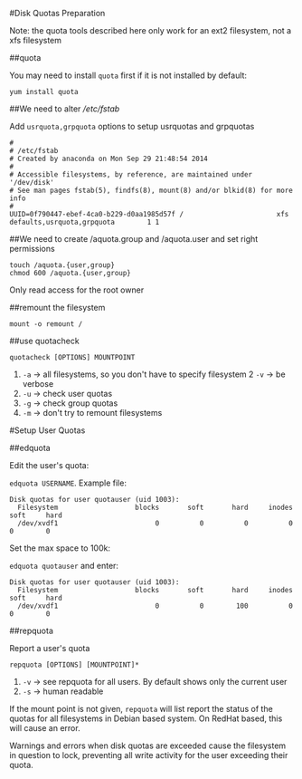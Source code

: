 #Disk Quotas Preparation

Note: the quota tools described here only work for an ext2 filesystem, not a xfs filesystem

##quota

You may need to install `quota` first if it is not installed by default:

`yum install quota`

##We need to alter */etc/fstab*

Add `usrquota,grpquota` options to setup usrquotas and grpquotas

```
#
# /etc/fstab
# Created by anaconda on Mon Sep 29 21:48:54 2014
#
# Accessible filesystems, by reference, are maintained under '/dev/disk'
# See man pages fstab(5), findfs(8), mount(8) and/or blkid(8) for more info
#
UUID=0f790447-ebef-4ca0-b229-d0aa1985d57f /                       xfs     defaults,usrquota,grpquota        1 1
```

##We need to create /aquota.group and /aquota.user and set right permissions

```
touch /aquota.{user,group}
chmod 600 /aquota.{user,group} 
```

Only read access for the root owner

##remount the filesystem

`mount -o remount /`

##use quotacheck

`quotacheck [OPTIONS] MOUNTPOINT`

1. `-a` -> all filesystems, so you don't have to specify filesystem
2  `-v` -> be verbose
3. `-u` -> check user quotas
4. `-g` -> check group quotas
5. `-m` -> don't try to remount filesystems

#Setup User Quotas

##edquota

Edit the user's quota:

`edquota USERNAME`. Example file:

```
Disk quotas for user quotauser (uid 1003):
  Filesystem                   blocks       soft       hard     inodes     soft     hard
  /dev/xvdf1                        0          0          0          0        0        0
```

Set the max space to 100k:

`edquota quotauser` and enter:

```
Disk quotas for user quotauser (uid 1003):
  Filesystem                   blocks       soft       hard     inodes     soft     hard
  /dev/xvdf1                        0          0        100          0        0        0
```

##repquota

Report a user's quota

`repquota [OPTIONS] [MOUNTPOINT]*`

1. `-v` -> see repquota for all users. By default shows only the current user
2. `-s` -> human readable

If the mount point is not given, `repquota` will list report the status of the quotas for all filesystems in Debian based system. On RedHat based, this will cause an error.

Warnings and errors when disk quotas are exceeded cause the filesystem in question to lock, preventing all write activity for the user exceeding their quota.
